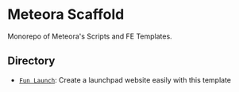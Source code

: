 # Meteora Scaffold

Monorepo of Meteora's Scripts and FE Templates.

## Directory

- [`Fun Launch`](./templates/fun-launch): Create a launchpad website easily with this template

